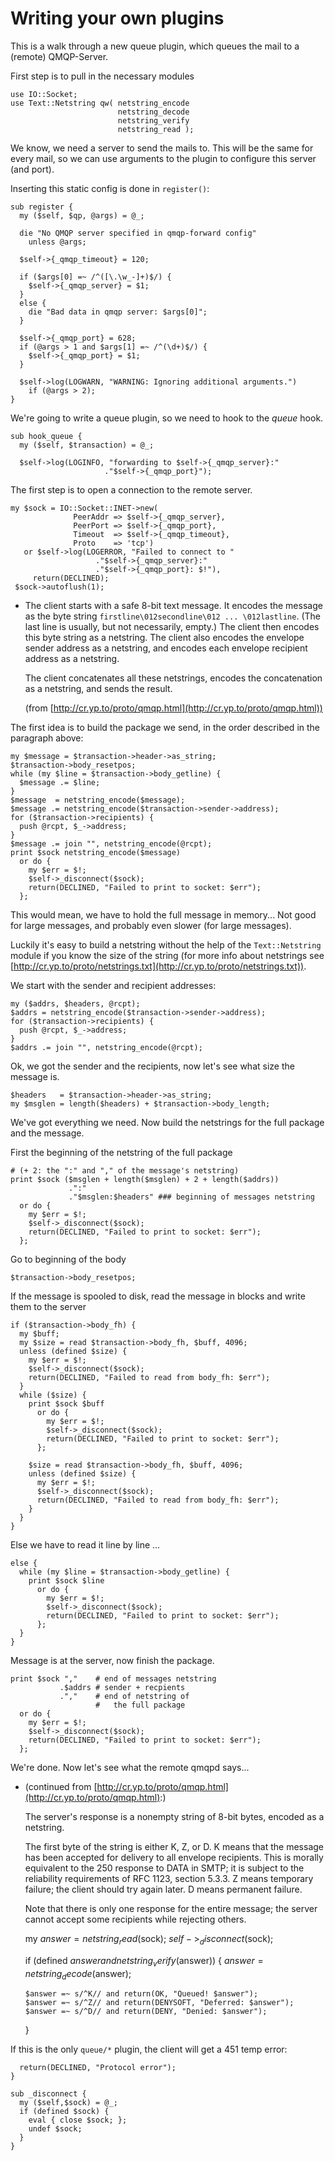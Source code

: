 # Writing your own plugins

This is a walk through a new queue plugin, which queues the mail to a (remote)
QMQP-Server.

First step is to pull in the necessary modules

    use IO::Socket;
    use Text::Netstring qw( netstring_encode
                            netstring_decode
                            netstring_verify
                            netstring_read );

We know, we need a server to send the mails to. This will be the same
for every mail, so we can use arguments to the plugin to configure this
server (and port).

Inserting this static config is done in `register()`:

    sub register {
      my ($self, $qp, @args) = @_;

      die "No QMQP server specified in qmqp-forward config"
        unless @args;

      $self->{_qmqp_timeout} = 120;

      if ($args[0] =~ /^([\.\w_-]+)$/) {
        $self->{_qmqp_server} = $1;
      }
      else {
        die "Bad data in qmqp server: $args[0]";
      }

      $self->{_qmqp_port} = 628;
      if (@args > 1 and $args[1] =~ /^(\d+)$/) {
        $self->{_qmqp_port} = $1;
      }

      $self->log(LOGWARN, "WARNING: Ignoring additional arguments.")
        if (@args > 2);
    }

We're going to write a queue plugin, so we need to hook to the _queue_
hook.

    sub hook_queue {
      my ($self, $transaction) = @_;

      $self->log(LOGINFO, "forwarding to $self->{_qmqp_server}:"
                         ."$self->{_qmqp_port}");

The first step is to open a connection to the remote server.

    my $sock = IO::Socket::INET->new(
                  PeerAddr => $self->{_qmqp_server},
                  PeerPort => $self->{_qmqp_port},
                  Timeout  => $self->{_qmqp_timeout},
                  Proto    => 'tcp')
       or $self->log(LOGERROR, "Failed to connect to "
                       ."$self->{_qmqp_server}:"
                       ."$self->{_qmqp_port}: $!"),
         return(DECLINED);
     $sock->autoflush(1);

- The client starts with a safe 8-bit text message. It encodes the message
as the byte string `firstline\012secondline\012 ... \012lastline`. (The
last line is usually, but not necessarily, empty.) The client then encodes
this byte string as a netstring. The client also encodes the envelope
sender address as a netstring, and encodes each envelope recipient address
as a netstring.

    The client concatenates all these netstrings, encodes the concatenation
    as a netstring, and sends the result.

    (from [http://cr.yp.to/proto/qmqp.html](http://cr.yp.to/proto/qmqp.html))

The first idea is to build the package we send, in the order described
in the paragraph above:

    my $message = $transaction->header->as_string;
    $transaction->body_resetpos;
    while (my $line = $transaction->body_getline) {
      $message .= $line;
    }
    $message  = netstring_encode($message);
    $message .= netstring_encode($transaction->sender->address);
    for ($transaction->recipients) {
      push @rcpt, $_->address;
    }
    $message .= join "", netstring_encode(@rcpt);
    print $sock netstring_encode($message)
      or do {
        my $err = $!;
        $self->_disconnect($sock);
        return(DECLINED, "Failed to print to socket: $err");
      };

This would mean, we have to hold the full message in memory... Not good
for large messages, and probably even slower (for large messages).

Luckily it's easy to build a netstring without the help of the
`Text::Netstring` module if you know the size of the string (for more
info about netstrings see [http://cr.yp.to/proto/netstrings.txt](http://cr.yp.to/proto/netstrings.txt)).

We start with the sender and recipient addresses:

    my ($addrs, $headers, @rcpt);
    $addrs = netstring_encode($transaction->sender->address);
    for ($transaction->recipients) {
      push @rcpt, $_->address;
    }
    $addrs .= join "", netstring_encode(@rcpt);

Ok, we got the sender and the recipients, now let's see what size the
message is.

    $headers   = $transaction->header->as_string;
    my $msglen = length($headers) + $transaction->body_length;

We've got everything we need. Now build the netstrings for the full package
and the message.

First the beginning of the netstring of the full package

    # (+ 2: the ":" and "," of the message's netstring)
    print $sock ($msglen + length($msglen) + 2 + length($addrs))
                 .":"
                 ."$msglen:$headers" ### beginning of messages netstring
      or do {
        my $err = $!;
        $self->_disconnect($sock);
        return(DECLINED, "Failed to print to socket: $err");
      };

Go to beginning of the body

    $transaction->body_resetpos;

If the message is spooled to disk, read the message in
blocks and write them to the server

    if ($transaction->body_fh) {
      my $buff;
      my $size = read $transaction->body_fh, $buff, 4096;
      unless (defined $size) {
        my $err = $!;
        $self->_disconnect($sock);
        return(DECLINED, "Failed to read from body_fh: $err");
      }
      while ($size) {
        print $sock $buff
          or do {
            my $err = $!;
            $self->_disconnect($sock);
            return(DECLINED, "Failed to print to socket: $err");
          };

        $size = read $transaction->body_fh, $buff, 4096;
        unless (defined $size) {
          my $err = $!;
          $self->_disconnect($sock);
          return(DECLINED, "Failed to read from body_fh: $err");
        }
      }
    }

Else we have to read it line by line ...

    else {
      while (my $line = $transaction->body_getline) {
        print $sock $line
          or do {
            my $err = $!;
            $self->_disconnect($sock);
            return(DECLINED, "Failed to print to socket: $err");
          };
      }
    }

Message is at the server, now finish the package.

    print $sock ","    # end of messages netstring
               .$addrs # sender + recpients
               .","    # end of netstring of
                       #   the full package
      or do {
        my $err = $!;
        $self->_disconnect($sock);
        return(DECLINED, "Failed to print to socket: $err");
      };

We're done. Now let's see what the remote qmqpd says...

- (continued from [http://cr.yp.to/proto/qmqp.html](http://cr.yp.to/proto/qmqp.html):)

    The server's response is a nonempty string of 8-bit bytes, encoded as a
    netstring.

    The first byte of the string is either K, Z, or D. K means that the
    message has been accepted for delivery to all envelope recipients. This
    is morally equivalent to the 250 response to DATA in SMTP; it is subject
    to the reliability requirements of RFC 1123, section 5.3.3. Z means
    temporary failure; the client should try again later. D means permanent
    failure.

    Note that there is only one response for the entire message; the server
    cannot accept some recipients while rejecting others.

    my $answer = netstring_read($sock);
    $self->_disconnect($sock);

    if (defined $answer and netstring_verify($answer)) {
      $answer = netstring_decode($answer);

      $answer =~ s/^K// and return(OK, "Queued! $answer");
      $answer =~ s/^Z// and return(DENYSOFT, "Deferred: $answer");
      $answer =~ s/^D// and return(DENY, "Denied: $answer");
    }

If this is the only `queue/*` plugin, the client will get a 451 temp error:

      return(DECLINED, "Protocol error");
    }

    sub _disconnect {
      my ($self,$sock) = @_;
      if (defined $sock) {
        eval { close $sock; };
        undef $sock;
      }
    }
